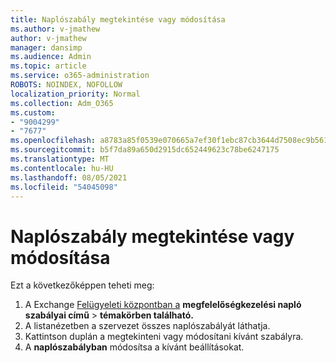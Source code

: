 ```yaml
---
title: Naplószabály megtekintése vagy módosítása
ms.author: v-jmathew
author: v-jmathew
manager: dansimp
ms.audience: Admin
ms.topic: article
ms.service: o365-administration
ROBOTS: NOINDEX, NOFOLLOW
localization_priority: Normal
ms.collection: Adm_O365
ms.custom:
- "9004299"
- "7677"
ms.openlocfilehash: a8783a85f0539e070665a7ef30f1ebc87cb3644d7508ec9b561ad17200c97505
ms.sourcegitcommit: b5f7da89a650d2915dc652449623c78be6247175
ms.translationtype: MT
ms.contentlocale: hu-HU
ms.lasthandoff: 08/05/2021
ms.locfileid: "54045098"
---
```

# <a name="view-or-modify-a-journal-rule"></a>Naplószabály megtekintése vagy módosítása

Ezt a következőképpen teheti meg:

1. A Exchange [Felügyeleti központban a](https://go.microsoft.com/fwlink/p/?linkid=2059104) **megfelelőségkezelési napló szabályai című**  >  **témakörben található.**
2. A listanézetben a szervezet összes naplószabályát láthatja.
3. Kattintson duplán a megtekinteni vagy módosítani kívánt szabályra.
4. A **naplószabályban** módosítsa a kívánt beállításokat.
